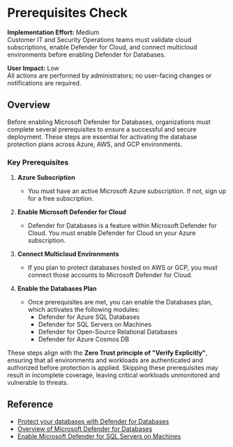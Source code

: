 # Prerequisites Check

**Implementation Effort:** Medium  
Customer IT and Security Operations teams must validate cloud subscriptions, enable Defender for Cloud, and connect multicloud environments before enabling Defender for Databases.

**User Impact:** Low  
All actions are performed by administrators; no user-facing changes or notifications are required.

## Overview

Before enabling Microsoft Defender for Databases, organizations must complete several prerequisites to ensure a successful and secure deployment. These steps are essential for activating the database protection plans across Azure, AWS, and GCP environments.

### Key Prerequisites

1. **Azure Subscription**  
   - You must have an active Microsoft Azure subscription. If not, sign up for a free subscription.

2. **Enable Microsoft Defender for Cloud**  
   - Defender for Databases is a feature within Microsoft Defender for Cloud. You must enable Defender for Cloud on your Azure subscription.

3. **Connect Multicloud Environments**  
   - If you plan to protect databases hosted on AWS or GCP, you must connect those accounts to Microsoft Defender for Cloud.

4. **Enable the Databases Plan**  
   - Once prerequisites are met, you can enable the Databases plan, which activates the following modules:
     - Defender for Azure SQL Databases  
     - Defender for SQL Servers on Machines  
     - Defender for Open-Source Relational Databases  
     - Defender for Azure Cosmos DB

These steps align with the **Zero Trust principle of "Verify Explicitly"**, ensuring that all environments and workloads are authenticated and authorized before protection is applied. Skipping these prerequisites may result in incomplete coverage, leaving critical workloads unmonitored and vulnerable to threats.

## Reference

- [Protect your databases with Defender for Databases](https://learn.microsoft.com/en-us/azure/defender-for-cloud/tutorial-enable-databases-plan)  
- [Overview of Microsoft Defender for Databases](https://learn.microsoft.com/en-us/azure/defender-for-cloud/defender-for-databases-overview)  
- [Enable Microsoft Defender for SQL Servers on Machines](https://learn.microsoft.com/en-us/azure/defender-for-cloud/defender-for-sql-usage)
